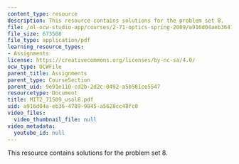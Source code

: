 ```yaml
---
content_type: resource
description: This resource contains solutions for the problem set 8.
file: /ol-ocw-studio-app/courses/2-71-optics-spring-2009/a916d04aeb3647899845a5628cc48fc0_MIT2_71S09_usol8.pdf
file_size: 673508
file_type: application/pdf
learning_resource_types:
- Assignments
license: https://creativecommons.org/licenses/by-nc-sa/4.0/
ocw_type: OCWFile
parent_title: Assignments
parent_type: CourseSection
parent_uid: 9e91e110-cd2b-2d2c-0492-a5b581ce5547
resourcetype: Document
title: MIT2_71S09_usol8.pdf
uid: a916d04a-eb36-4789-9845-a5628cc48fc0
video_files:
  video_thumbnail_file: null
video_metadata:
  youtube_id: null
---
```

This resource contains solutions for the problem set 8.
